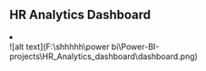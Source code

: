 <h2> HR Analytics Dashboard </h2>
<li></li>
![alt text](F:\shhhhh\power bi\Power-BI-projects\HR_Analytics_dashboard\dashboard.png)